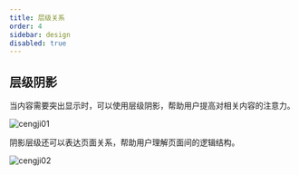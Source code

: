 ```yaml
---
title: 层级关系
order: 4
sidebar: design
disabled: true
---
```


## 层级阴影

当内容需要突出显示时，可以使用层级阴影，帮助用户提高对相关内容的注意力。

![cengji01](/imgs/design/cengji01.png)

阴影层级还可以表达页面关系，帮助用户理解页面间的逻辑结构。

![cengji02](/imgs/design/cengji02.png)
